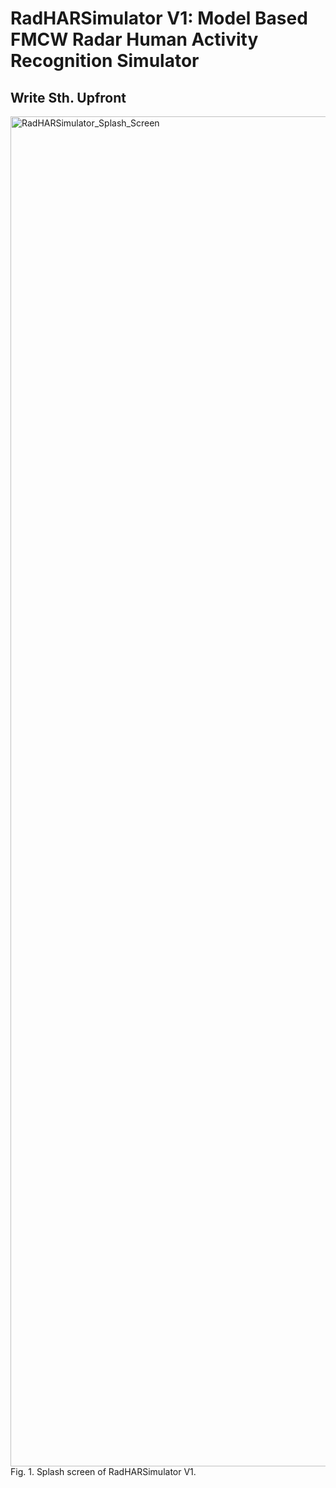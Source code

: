 # RadHARSimulator V1: Model Based FMCW Radar Human Activity Recognition Simulator

## Write Sth. Upfront
<img width="2160" height="2160" alt="RadHARSimulator_Splash_Screen" src="https://github.com/user-attachments/assets/3eaab6ec-d5e6-4721-b7f1-c3c9d8724483" />
Fig. 1. Splash screen of RadHARSimulator V1.
